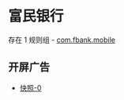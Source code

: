 # 富民银行

存在 1 规则组 - [com.fbank.mobile](/src/apps/com.fbank.mobile.ts)

## 开屏广告

- [快照-0](https://i.gkd.li/import/13797434)
